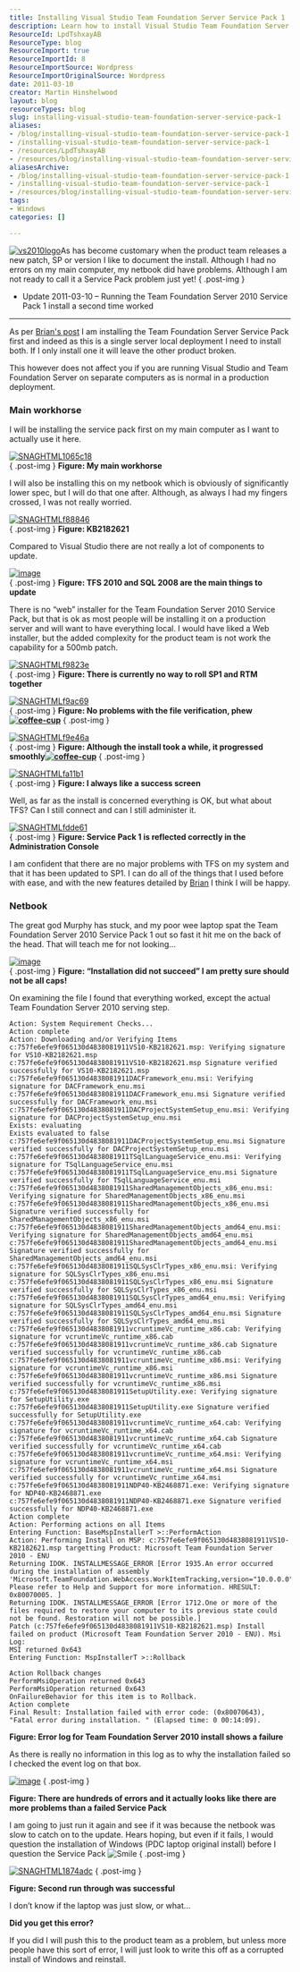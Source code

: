 ```yaml
---
title: Installing Visual Studio Team Foundation Server Service Pack 1
description: Learn how to install Visual Studio Team Foundation Server Service Pack 1 smoothly, troubleshoot common issues, and enhance your development environment.
ResourceId: LpdTshxayAB
ResourceType: blog
ResourceImport: true
ResourceImportId: 8
ResourceImportSource: Wordpress
ResourceImportOriginalSource: Wordpress
date: 2011-03-10
creator: Martin Hinshelwood
layout: blog
resourceTypes: blog
slug: installing-visual-studio-team-foundation-server-service-pack-1
aliases:
- /blog/installing-visual-studio-team-foundation-server-service-pack-1
- /installing-visual-studio-team-foundation-server-service-pack-1
- /resources/LpdTshxayAB
- /resources/blog/installing-visual-studio-team-foundation-server-service-pack-1
aliasesArchive:
- /blog/installing-visual-studio-team-foundation-server-service-pack-1
- /installing-visual-studio-team-foundation-server-service-pack-1
- /resources/blog/installing-visual-studio-team-foundation-server-service-pack-1
tags:
- Windows
categories: []

---
```

[![vs2010logo](images/Installing-Visual-Studio-Team-Foundatio_6DBD-vs2010logo_thumb-14-14.png)](http://blog.hinshelwood.com/files/2011/05/GWB-Windows-Live-Writer-Installing-Visual-Studio-Team-Foundatio_6DBD-vs2010logo_2.png)As has become customary when the product team releases a new patch, SP or version I like to document the install. Although I had no errors on my main computer, my netbook did have problems. Although I am not ready to call it a Service Pack problem just yet!
{ .post-img }

- Update 2011-03-10 – Running the Team Foundation Server 2010 Service Pack 1 install a second time worked

---

As per [Brian's post](http://blogs.msdn.com/b/bharry/archive/2011/03/09/installing-all-the-new-stuff.aspx) I am installing the Team Foundation Server Service Pack first and indeed as this is a single server local deployment I need to install both. If I only install one it will leave the other product broken.

This however does not affect you if you are running Visual Studio and Team Foundation Server on separate computers as is normal in a production deployment.

### Main workhorse

I will be installing the service pack first on my main computer as I want to actually use it here.

[![SNAGHTML1065c18](images/Installing-Visual-Studio-Team-Foundatio_6DBD-SNAGHTML1065c18_thumb-6-6.png)](http://blog.hinshelwood.com/files/2011/05/GWB-Windows-Live-Writer-Installing-Visual-Studio-Team-Foundatio_6DBD-SNAGHTML1065c18.png)  
{ .post-img }
**Figure: My main workhorse**

I will also be installing this on my netbook which is obviously of significantly lower spec, but I will do that one after. Although, as always I had my fingers crossed, I was not really worried.

[![SNAGHTMLf88846](images/Installing-Visual-Studio-Team-Foundatio_6DBD-SNAGHTMLf88846_thumb-8-8.png)](http://blog.hinshelwood.com/files/2011/05/GWB-Windows-Live-Writer-Installing-Visual-Studio-Team-Foundatio_6DBD-SNAGHTMLf88846.png)  
{ .post-img }
**Figure: KB2182621**

Compared to Visual Studio there are not really a lot of components to update.

[![image](images/Installing-Visual-Studio-Team-Foundatio_6DBD-image_thumb-5-5.png)](http://blog.hinshelwood.com/files/2011/05/GWB-Windows-Live-Writer-Installing-Visual-Studio-Team-Foundatio_6DBD-image_2.png)  
{ .post-img }
**Figure: TFS 2010 and SQL 2008 are the main things to update**

There is no “web” installer for the Team Foundation Server 2010 Service Pack, but that is ok as most people will be installing it on a production server and will want to have everything local. I would have liked a Web installer, but the added complexity for the product team is not work the capability for a 500mb patch.

[![SNAGHTMLf9823e](images/Installing-Visual-Studio-Team-Foundatio_6DBD-SNAGHTMLf9823e_thumb-9-9.png)](http://blog.hinshelwood.com/files/2011/05/GWB-Windows-Live-Writer-Installing-Visual-Studio-Team-Foundatio_6DBD-SNAGHTMLf9823e.png)  
{ .post-img }
**Figure: There is currently no way to roll SP1 and RTM together**

[![SNAGHTMLf9ac69](images/Installing-Visual-Studio-Team-Foundatio_6DBD-SNAGHTMLf9ac69_thumb-10-10.png)](http://blog.hinshelwood.com/files/2011/05/GWB-Windows-Live-Writer-Installing-Visual-Studio-Team-Foundatio_6DBD-SNAGHTMLf9ac69.png)  
{ .post-img }
**Figure: No problems with the file verification, phew[![coffee-cup](images/Installing-Visual-Studio-Team-Foundatio_6DBD-coffee-cup_thumb_1-1-1.jpg)](http://blog.hinshelwood.com/files/2011/05/GWB-Windows-Live-Writer-Installing-Visual-Studio-Team-Foundatio_6DBD-coffee-cup_5.jpg)**
{ .post-img }

[![SNAGHTMLf9e46a](images/Installing-Visual-Studio-Team-Foundatio_6DBD-SNAGHTMLf9e46a_thumb-11-11.png)](http://blog.hinshelwood.com/files/2011/05/GWB-Windows-Live-Writer-Installing-Visual-Studio-Team-Foundatio_6DBD-SNAGHTMLf9e46a.png)  
{ .post-img }
**Figure: Although the install took a while, it progressed smoothly[![coffee-cup](images/Installing-Visual-Studio-Team-Foundatio_6DBD-coffee-cup_thumb-2-2.jpg)](http://blog.hinshelwood.com/files/2011/05/GWB-Windows-Live-Writer-Installing-Visual-Studio-Team-Foundatio_6DBD-coffee-cup_2.jpg)**
{ .post-img }

[![SNAGHTMLfa11b1](images/Installing-Visual-Studio-Team-Foundatio_6DBD-SNAGHTMLfa11b1_thumb-12-12.png)](http://blog.hinshelwood.com/files/2011/05/GWB-Windows-Live-Writer-Installing-Visual-Studio-Team-Foundatio_6DBD-SNAGHTMLfa11b1.png)  
{ .post-img }
**Figure: I always like a success screen**

Well, as far as the install is concerned everything is OK, but what about TFS? Can I still connect and can I still administer it.

[![SNAGHTMLfdde61](images/Installing-Visual-Studio-Team-Foundatio_6DBD-SNAGHTMLfdde61_thumb-13-13.png)](http://blog.hinshelwood.com/files/2011/05/GWB-Windows-Live-Writer-Installing-Visual-Studio-Team-Foundatio_6DBD-SNAGHTMLfdde61.png)  
{ .post-img }
**Figure: Service Pack 1 is reflected correctly in the Administration Console**

I am confident that there are no major problems with TFS on my system and that it has been updated to SP1. I can do all of the things that I used before with ease, and with the new features detailed by [Brian](http://blogs.msdn.com/b/bharry/archive/2011/03/09/installing-all-the-new-stuff.aspx) I think I will be happy.

### Netbook

The great god Murphy has stuck, and my poor wee laptop spat the Team Foundation Server 2010 Service Pack 1 out so fast it hit me on the back of the head. That will teach me for not looking…

[![image](images/Installing-Visual-Studio-Team-Foundatio_6DBD-image_thumb_1-3-3.png)](http://blog.hinshelwood.com/files/2011/05/GWB-Windows-Live-Writer-Installing-Visual-Studio-Team-Foundatio_6DBD-image_4.png)  
{ .post-img }
**Figure: “Installation did not succeed” I am pretty sure should not be all caps!**

On examining the file I found that everything worked, except the actual Team Foundation Server 2010 serving step.

```
Action: System Requirement Checks...
Action complete
Action: Downloading and/or Verifying Items
c:757fe6efe9f065130d4838081911VS10-KB2182621.msp: Verifying signature for VS10-KB2182621.msp
c:757fe6efe9f065130d4838081911VS10-KB2182621.msp Signature verified successfully for VS10-KB2182621.msp
c:757fe6efe9f065130d4838081911DACFramework_enu.msi: Verifying signature for DACFramework_enu.msi
c:757fe6efe9f065130d4838081911DACFramework_enu.msi Signature verified successfully for DACFramework_enu.msi
c:757fe6efe9f065130d4838081911DACProjectSystemSetup_enu.msi: Verifying signature for DACProjectSystemSetup_enu.msi
Exists: evaluating
Exists evaluated to false
c:757fe6efe9f065130d4838081911DACProjectSystemSetup_enu.msi Signature verified successfully for DACProjectSystemSetup_enu.msi
c:757fe6efe9f065130d4838081911TSqlLanguageService_enu.msi: Verifying signature for TSqlLanguageService_enu.msi
c:757fe6efe9f065130d4838081911TSqlLanguageService_enu.msi Signature verified successfully for TSqlLanguageService_enu.msi
c:757fe6efe9f065130d4838081911SharedManagementObjects_x86_enu.msi: Verifying signature for SharedManagementObjects_x86_enu.msi
c:757fe6efe9f065130d4838081911SharedManagementObjects_x86_enu.msi Signature verified successfully for SharedManagementObjects_x86_enu.msi
c:757fe6efe9f065130d4838081911SharedManagementObjects_amd64_enu.msi: Verifying signature for SharedManagementObjects_amd64_enu.msi
c:757fe6efe9f065130d4838081911SharedManagementObjects_amd64_enu.msi Signature verified successfully for SharedManagementObjects_amd64_enu.msi
c:757fe6efe9f065130d4838081911SQLSysClrTypes_x86_enu.msi: Verifying signature for SQLSysClrTypes_x86_enu.msi
c:757fe6efe9f065130d4838081911SQLSysClrTypes_x86_enu.msi Signature verified successfully for SQLSysClrTypes_x86_enu.msi
c:757fe6efe9f065130d4838081911SQLSysClrTypes_amd64_enu.msi: Verifying signature for SQLSysClrTypes_amd64_enu.msi
c:757fe6efe9f065130d4838081911SQLSysClrTypes_amd64_enu.msi Signature verified successfully for SQLSysClrTypes_amd64_enu.msi
c:757fe6efe9f065130d4838081911vcruntimeVc_runtime_x86.cab: Verifying signature for vcruntimeVc_runtime_x86.cab
c:757fe6efe9f065130d4838081911vcruntimeVc_runtime_x86.cab Signature verified successfully for vcruntimeVc_runtime_x86.cab
c:757fe6efe9f065130d4838081911vcruntimeVc_runtime_x86.msi: Verifying signature for vcruntimeVc_runtime_x86.msi
c:757fe6efe9f065130d4838081911vcruntimeVc_runtime_x86.msi Signature verified successfully for vcruntimeVc_runtime_x86.msi
c:757fe6efe9f065130d4838081911SetupUtility.exe: Verifying signature for SetupUtility.exe
c:757fe6efe9f065130d4838081911SetupUtility.exe Signature verified successfully for SetupUtility.exe
c:757fe6efe9f065130d4838081911vcruntimeVc_runtime_x64.cab: Verifying signature for vcruntimeVc_runtime_x64.cab
c:757fe6efe9f065130d4838081911vcruntimeVc_runtime_x64.cab Signature verified successfully for vcruntimeVc_runtime_x64.cab
c:757fe6efe9f065130d4838081911vcruntimeVc_runtime_x64.msi: Verifying signature for vcruntimeVc_runtime_x64.msi
c:757fe6efe9f065130d4838081911vcruntimeVc_runtime_x64.msi Signature verified successfully for vcruntimeVc_runtime_x64.msi
c:757fe6efe9f065130d4838081911NDP40-KB2468871.exe: Verifying signature for NDP40-KB2468871.exe
c:757fe6efe9f065130d4838081911NDP40-KB2468871.exe Signature verified successfully for NDP40-KB2468871.exe
Action complete
Action: Performing actions on all Items
Entering Function: BaseMspInstallerT >::PerformAction
Action: Performing Install on MSP: c:757fe6efe9f065130d4838081911VS10-KB2182621.msp targetting Product: Microsoft Team Foundation Server 2010 - ENU
Returning IDOK. INSTALLMESSAGE_ERROR [Error 1935.An error occurred during the installation of assembly 'Microsoft.TeamFoundation.WebAccess.WorkItemTracking,version="10.0.0.0",publicKeyToken="b03f5f7f11d50a3a",processorArchitecture="MSIL",fileVersion="10.0.40219.1",culture="neutral"'. Please refer to Help and Support for more information. HRESULT: 0x80070005. ]
Returning IDOK. INSTALLMESSAGE_ERROR [Error 1712.One or more of the files required to restore your computer to its previous state could not be found. Restoration will not be possible.]
Patch (c:757fe6efe9f065130d4838081911VS10-KB2182621.msp) Install failed on product (Microsoft Team Foundation Server 2010 - ENU). Msi Log:
MSI returned 0x643
Entering Function: MspInstallerT >::Rollback

Action Rollback changes
PerformMsiOperation returned 0x643
PerformMsiOperation returned 0x643
OnFailureBehavior for this item is to Rollback.
Action complete
Final Result: Installation failed with error code: (0x80070643), "Fatal error during installation. " (Elapsed time: 0 00:14:09).
```

**Figure: Error log for Team Foundation Server 2010 install shows a failure**

As there is really no information in this log as to why the installation failed so I checked the event log on that box.

[![image](images/Installing-Visual-Studio-Team-Foundatio_6DBD-image_thumb_3-4-4.png)](http://blog.hinshelwood.com/files/2011/05/GWB-Windows-Live-Writer-Installing-Visual-Studio-Team-Foundatio_6DBD-image_9.png)
{ .post-img }

**Figure: There are hundreds of errors and it actually looks like there are more problems than a failed Service Pack**

I am going to just run it again and see if it was because the netbook was slow to catch on to the update. Hears hoping, but even if it fails, I would question the installation of Windows (PDC laptop original install) before I question the Service Pack ![Smile](images/Installing-Visual-Studio-Team-Foundatio_6DBD-wlEmoticon-smile_2-15-15.png)
{ .post-img }

[![SNAGHTML1874adc](images/Installing-Visual-Studio-Team-Foundatio_6DBD-SNAGHTML1874adc_thumb-7-7.png)](http://blog.hinshelwood.com/files/2011/05/GWB-Windows-Live-Writer-Installing-Visual-Studio-Team-Foundatio_6DBD-SNAGHTML1874adc.png)
{ .post-img }

**Figure: Second run through was successful**

I don’t know if the laptop was just slow, or what…

**Did you get this error?**

If you did I will push this to the product team as a problem, but unless more people have this sort of error, I will just look to write this off as a corrupted install of Windows and reinstall.
